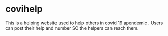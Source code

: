 # covihelp
This is a helping website used to help others in covid 19 apendemic . Users can post their help and number SO the helpers can reach them.
